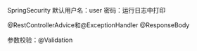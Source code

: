 SpringSecurity 
默认用户名：user
密码：运行日志中打印

@RestControllerAdvice和@ExceptionHandler
@ResponseBody

参数校验：@Validation 

